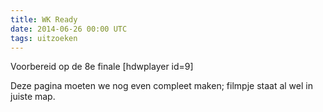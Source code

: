 ```yaml
---
title: WK Ready
date: 2014-06-26 00:00 UTC
tags: uitzoeken
---
```

Voorbereid op de 8e finale [hdwplayer id=9]

Deze pagina moeten we nog even compleet maken; filmpje staat al wel in juiste map.